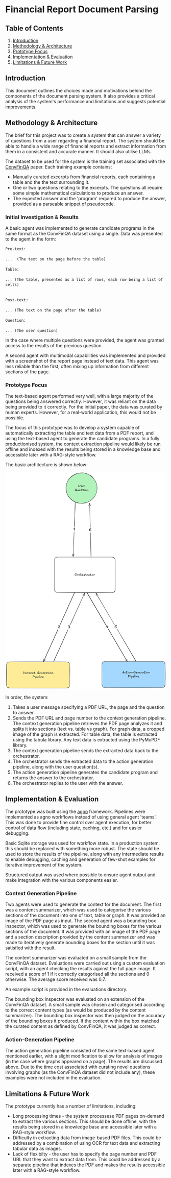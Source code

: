 # Financial Report Document Parsing


## Table of Contents

1. [Introduction](#introduction)
2. [Methodology & Architecture](#methodology--architecture)
3. [Prototype Focus](#prototype-focus)
4. [Implementation & Evaluation](#implementation--evaluation)
5. [Limitations & Future Work](#limitations--future-work)

## Introduction

This document outlines the choices made and motivations behind the components of the document parsing system. It also provides a critical analysis of the system's performance and limitations and suggests potential improvements.

## Methodology & Architecture

The brief for this project was to create a system that can answer a variety of questions from a user regarding a financial report. The system should be able to handle a wide range of financial reports and extract information from them in a consistent and accurate manner. It should also utilise LLMs.

The dataset to be used for the system is the training set associated with the [ConvFinQA](https://arxiv.org/abs/2210.03849) paper. Each training example contains:
- Manually curated excerpts from financial reports, each containing a table and the the text surrounding it.
- One or two questions relating to the excerpts. The questions all require some simple mathematical calculations to produce an answer.
- The expected answer and the 'program' required to produce the answer, provided as a parseable snippet of pseudocode.


### Initial Investigation & Results

A basic agent was implemented to generate candidate programs in the same format as the ConvFinQA dataset using a single. Data was presented to the agent in the form:

```
Pre-text:

...  (The text on the page before the table)

Table:

... (The table, presented as a list of rows, each row being a list of cells)


Post-text:

... (The text on the page after the table)

Question:

... (The user question)
```

In the case where multiple questions were provided, the agent was granted access to the results of the previous question.

A second agent with multimodal capabilities was implemented and provided with a screenshot of the report page instead of text data. This agent was less reliable than the first, often mixing up information from different sections of the page.

### Prototype Focus

The text-based agent performed very well, with a large majority of the questions being answered correctly. However, it was reliant on the data being provided to it correctly. For the initial paper, the data was curated by human experts. However, for a real-world application, this would not be possible.

The focus of this prototype was to develop a system capable of automatically extracting the table and text data from a PDF report, and using the text-based agent to generate the candidate programs. In a fully productionised system, the context extraction pipeline would likely be run offline and indexed with the results being stored in a knowledge base and accessible later with a RAG-style workflow.

The basic architecture is shown below:

![Basic Architecture](./static/architecture.png)

In order, the system:

1. Takes a user message specifying a PDF URL, the page and the question to answer.
2. Sends the PDF URL and page number to the context generation pipeline. The context generation pipeline retrieves
the PDF page analyzes it and splits it into sections (text vs. table vs graph). For graph data, a cropped image of the graph is extracted. 
For table data, the table is extracted using the tabula library. Any text data is extracted using the PyMuPDF library.
3. The context generation pipeline sends the extracted data back to the orchestrator.
4. The orchestrator sends the extracted data to the action generation pipeline, along with the user question(s).
5. The action generation pipeline generates the candidate program and returns the answer to the orchestrator. 
6. The orchestrator replies to the user with the answer.


## Implementation & Evaluation

The prototype was built using the [agno](https://github.com/agno/agno) framework. Pipelines were implemented as agno workflows
instead of using general agent 'teams'. This was done to provide fine control over agent execution, for better control of data flow (including state, caching, etc.) and for easier debugging.

Basic Sqlite storage was used for workflow state. In a production system, this should be replaced with something more robust. The state should be used to store the results of the pipeline, along with any intermediate results to enable debugging, caching and generation of few-shot examples for iterative improvement of the system.

Structured output was used where possible to ensure agent output and make integration with the various components easier.

### Context Generation Pipeline

Two agents were used to generate the context for the document. The first was a content summarizer, which was used to categorise the various sections of the document into one of text, table or graph. It was provided an image of the PDF page as input. The second agent was a bounding box inspector, which was used to generate the bounding boxes for the various sections of the document. It was provided with an image of the PDF page and a section description provided by the content summarizer and was made to iteratively generate bounding boxes for the section until it was satisfied with the result.


The content summarizer was evaluated on a small sample from the ConvFinQA dataset. Evaluations were carried out using a custom evaluation script, with an agent checking the results against the full page image. It received a score of 1 if it correctly categorised all the sections and 0 otherwise. The average score received was 0.7.

An example script is provided in the evaluations directory.

The bounding box inspector was evaluated on an extension of the ConvFinQA dataset. A small sample was chosen and categorised according to the correct content types (as would be produced by the content summarizer). The bounding box inspector was then judged on the accuracy of the bounding boxes it produced. If the content within the box matched the curated content as defined by ConvFinQA, it was judged as correct.


### Action-Generation Pipeline

The action generation pipeline consisted of the same text-based agent mentioned earlier, with a slight modification to allow for analysis of images (in the case where graphs appeared on a page). The results are discussed above. Due to the time cost associated with curating novel questions involving graphs (as the ConvFinQA dataset did not include any), these examples were not included in the evaluation.


## Limitations & Future Work

The prototype currently has a number of limitations, including:

- Long processing times - the system processese PDF pages on-demand to extract the various sections. This should be done offline, with the results being stored in a knowledge base and accessible later with a RAG-style workflow.
- Difficulty in extracting data from image-based PDF files. This could be addressed by a combination of using OCR for text data and extracting tabular data as images.
- Lack of flexibilty - the user has to specify the page number and PDF URL that they want to extract data from. This could be addressed by a separate pipeline that indexes the PDF and makes the results accessible later with a RAG-style workflow.